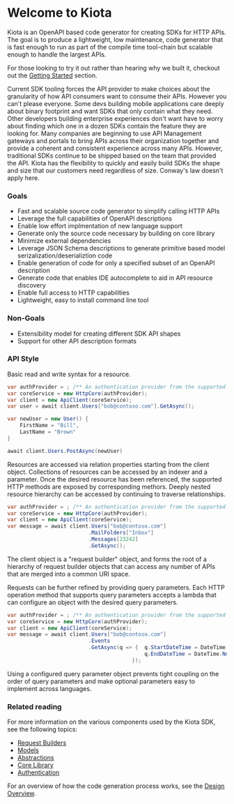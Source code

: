 # Welcome to Kiota

Kiota is an OpenAPI based code generator for creating SDKs for HTTP APIs. The goal is to produce a lightweight, low maintenance, code generator that is fast enough to run as part of the compile time tool-chain but scalable enough to handle the largest APIs.

For those looking to try it out rather than hearing why we built it, checkout out the [Getting Started](https://github.com/microsoft/kiota#getting-started) section.

Current SDK tooling forces the API provider to make choices about the granularity of how API consumers want to consume their APIs. However you can't please everyone. Some devs building mobile applications care deeply about binary footprint and want SDKs that only contain what they need. Other developers building enterprise experiences don't want have to worry about finding which one in a dozen SDKs contain the feature they are looking for. Many companies are beginning to use API Management gateways and portals to bring APIs across their organization together and provide a coherent and consistent experience across many APIs. However, traditional SDKs continue to be shipped based on the team that provided the API. Kiota has the flexibility to quickly and easily build SDKs the shape and size that our customers need regardless of size. Conway's law doesn't apply here.

### Goals

- Fast and scalable source code generator to simplify calling HTTP APIs
- Leverage the full capabilities of OpenAPI descriptions
- Enable low effort implmentation of new language support
- Generate only the source code necessary by building on core library
- Minimize external dependencies
- Leverage JSON Schema descriptions to generate primitive based model serizalization/deserializtion code
- Enable generation of code for only a specified subset of an OpenAPI description
- Generate code that enables IDE autocomplete to aid in API resource discovery
- Enable full access to HTTP capabilities
- Lightweight, easy to install command line tool

### Non-Goals

- Extensibility model for creating different SDK API shapes
- Support for other API description formats

### API Style

Basic read and write syntax for a resource.

```csharp
var authProvider = ; /** An authentication provider from the supported language table https://github.com/microsoft/kiota#supported-languages, or your own implementation **/
var coreService = new HttpCore(authProvider);
var client = new ApiClient(coreService);
var user = await client.Users["bob@contoso.com"].GetAsync();

var newUser = new User() {
    FirstName = "Bill",
    LastName = "Brown"
}

await client.Users.PostAsync(newUser)

```

Resources are accessed via relation properties starting from the client object.  Collections of resources can be accessed by an indexer and a parameter. Once the desired resource has been referenced, the supported HTTP methods are exposed by corresponding methors.  Deeply nested resource hierarchy can be accessed by continuing to traverse relationships.

```csharp
var authProvider = ; /** An authentication provider from the supported language table https://github.com/microsoft/kiota#supported-languages, or your own implementation **/
var coreService = new HttpCore(authProvider);
var client = new ApiClient(coreService);
var message = await client.Users["bob@contoso.com"]
                          .MailFolders["Inbox"]
                          .Messages[23242]
                          .GetAsync();

```

The client object is a "request builder" object, and forms the root of a hierarchy of request builder objects that can access any number of APIs that are merged into a common URI space.

Requests can be further refined by providing query parameters. Each HTTP operation method that supports query parameters accepts a lambda that can configure an object with the desired query parameters.

```csharp
var authProvider = ; /** An authentication provider from the supported language table https://github.com/microsoft/kiota#supported-languages, or your own implementation **/
var coreService = new HttpCore(authProvider);
var client = new ApiClient(coreService);
var message = await client.Users["bob@contoso.com"]
                          .Events
                          .GetAsync(q => {  q.StartDateTime = DateTime.Now;
                                            q.EndDateTime = DateTime.Now.AddDays(7);
                                        });

```

Using a configured query parameter object prevents tight coupling on the order of query parameters and make optional parameters easy to implement across languages.

### Related reading

For more information on the various components used by the Kiota SDK, see the following topics:

- [Request Builders](requestbuilders)
- [Models](models)
- [Abstractions](kiotaabstractions)
- [Core Library](corelibrary)
- [Authentication](./authentication)

For an overview of how the code generation process works, see the [Design Overview](designoverview).  
